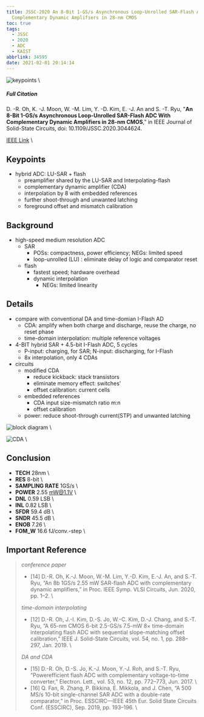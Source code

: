 ```yaml
---
title: JSSC-2020 An 8-Bit 1-GS/s Asynchronous Loop-Unrolled SAR-Flash ADC With
  Complementary Dynamic Amplifiers in 28-nm CMOS
toc: true
tags:
  - JSSC
  - 2020
  - ADC
  - KAIST
abbrlink: 34595
date: 2021-02-01 20:14:14
---
```


![keypoints](https://api2.mubu.com/v3/document_image/3081f7cd-7998-4ad1-b8e5-f5ec18a88ea3-216525.jpg) \

##### Full Citation

D. -R. Oh, K. -J. Moon, W. -M. Lim, Y. -D. Kim, E. -J. An and S. -T. Ryu, "**An 8-Bit 1-GS/s Asynchronous Loop-Unrolled SAR-Flash ADC With Complementary Dynamic Amplifiers in 28-nm CMOS**," in IEEE Journal of Solid-State Circuits, doi: 10.1109/JSSC.2020.3044624.

[IEEE Link](https://ieeexplore.ieee.org/document/9311408) \

## Keypoints

- hybrid ADC: LU-SAR + flash
  - preamplifier shared by the LU-SAR and Interpolating-flash
  - complementary dynamic amplifier (CDA)
  - interpolation by 8 with embedded references
  - further shoot-through and unwanted latching
  - foreground offset and mismatch calibration

## Background

- high-speed medium resolution ADC
  - SAR
    - POSs: compactness, power efficiency; NEGs: limited speed
    - loop-unrolled (LU) : eliminate delay of logic and comparator reset
  - flash
    - fastest speed; hardware overhead
    - dynamic interpolation
      - NEGs: limited linearity

## Details

- compare with conventional DA and time-domian I-Flash AD
  - CDA: amplify when both charge and discharge, reuse the charge, no reset phase
  - time-domain interpolation: multiple reference voltages
- 4-BIT hybrid SAR + 4.5-bit I-Flash ADC, 5 cycles
  - P-input: charging, for SAR; N-input: discharging, for I-Flash
  - 8x interpolation, only 4 CDAs
- circuits
  - modified CDA
    - reduce kickback: stack transistors
    - eliminate memory effect: switches'
    - offset calibration: current cells
  - embedded references
    - CDA input size-mismatch ratio m:n
    - offset calibration
  - power: reduce shoot-through current(STP) and unwanted latching

![block diagram](https://api2.mubu.com/v3/document_image/18ae0b14-2117-4ca5-9efc-af14b2b5649e-216525.jpg) \

![CDA](https://api2.mubu.com/v3/document_image/5ff94b46-2e9a-4a70-b491-bdbbdef5d5b1-216525.jpg) \

## Conclusion

- **TECH** 28nm \
- **RES** 8-bit \
- **SAMPLING RATE** 1GS/s \ 
- **POWER** 2.55 mW@1.1V \
- **DNL** 0.59 LSB \
- **INL** 0.82 LSB \
- **SFDR** 59.4 dB \
- **SNDR** 45.5 dB \
- **ENOB** 7.26 \
- **FOM_W** 16.6 fJ/conv.-step \

## Important Reference
> *conference paper*
>
> - [14] D.-R. Oh, K.-J. Moon, W.-M. Lim, Y.-D. Kim, E.-J. An, and S.-T. Ryu, “An 8b 1GS/s 2.55 mW SAR-flash ADC with complementary dynamic amplifiers,” in Proc. IEEE Symp. VLSI Circuits, Jun. 2020, pp. 1–2. \
>
> *time-domain interpolating*
>
> - [12] D.-R. Oh, J.-I. Kim, D.-S. Jo, W.-C. Kim, D.-J. Chang, and S.-T. Ryu, “A 65-nm CMOS 6-bit 2.5-GS/s 7.5-mW 8× time-domain interpolating flash ADC with sequential slope-matching offset calibration,” IEEE J. Solid-State Circuits, vol. 54, no. 1, pp. 288–297, Jan. 2019. \
>
> *DA and CDA*
>
> - [15] D.-R. Oh, D.-S. Jo, K.-J. Moon, Y.-J. Roh, and S.-T. Ryu, “Powerefficient flash ADC with complementary voltage-to-time converter,” Electron. Lett., vol. 53, no. 12, pp. 772–773, Jun. 2017. \
> - [16] Q. Fan, R. Zhang, P. Bikkina, E. Mikkola, and J. Chen, “A 500 MS/s 10-bit single-channel SAR ADC with a double-rate comparator,” in Proc. ESSCIRC—IEEE 45th Eur. Solid State Circuits Conf. (ESSCIRC), Sep. 2019, pp. 193–196. \

